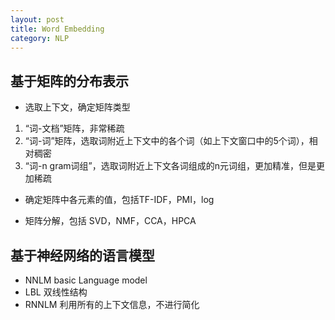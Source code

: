 ```yaml
---
layout: post
title: Word Embedding
category: NLP
---
```


## 基于矩阵的分布表示  

* 选取上下文，确定矩阵类型  
1. “词-文档”矩阵，非常稀疏  
2. “词-词”矩阵，选取词附近上下文中的各个词（如上下文窗口中的5个词），相对稠密  
3. “词-n gram词组”，选取词附近上下文各词组成的n元词组，更加精准，但是更加稀疏  

* 确定矩阵中各元素的值，包括TF-IDF，PMI，log  

* 矩阵分解，包括 SVD，NMF，CCA，HPCA  

## 基于神经网络的语言模型
* NNLM basic Language model
* LBL 双线性结构
* RNNLM 利用所有的上下文信息，不进行简化
